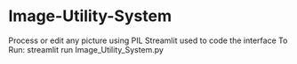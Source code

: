 # Image-Utility-System
Process or edit any picture using PIL 
Streamlit used to code the interface
To Run:
streamlit run Image_Utility_System.py
